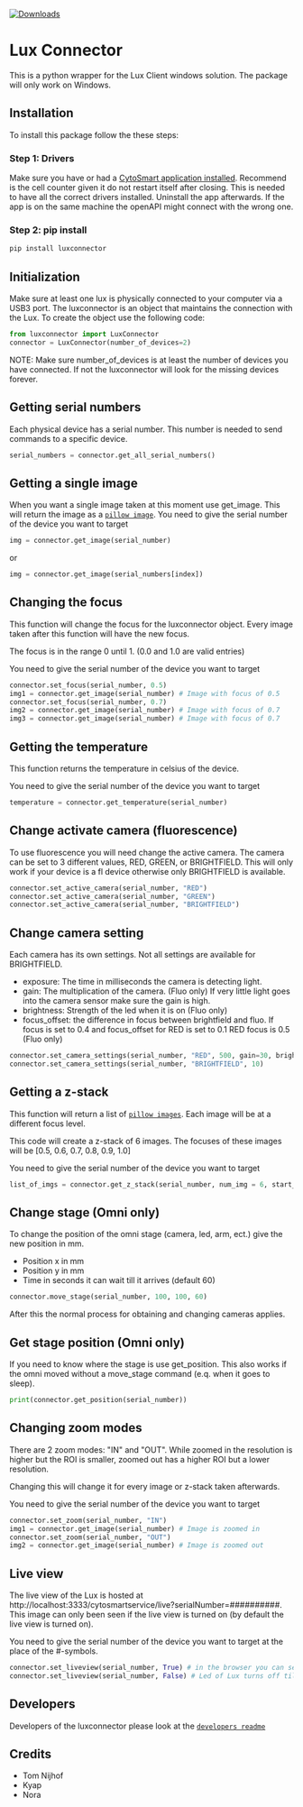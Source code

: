 [![Downloads](https://pepy.tech/badge/luxconnector)](https://pepy.tech/project/luxconnector)

# Lux Connector

This is a python wrapper for the Lux Client windows solution.
The package will only work on Windows.

## Installation

To install this package follow the these steps:

### Step 1: Drivers

Make sure you have or had a [CytoSmart application installed](http://download.cytosmart.com/).
Recommend is the cell counter given it do not restart itself after closing.
This is needed to have all the correct drivers installed.
Uninstall the app afterwards. 
If the app is on the same machine the openAPI might connect with the wrong one.

### Step 2: pip install

```cmd
pip install luxconnector
```

## Initialization

Make sure at least one lux is physically connected to your computer via a USB3 port.
The luxconnector is an object that maintains the connection with the Lux.
To create the object use the following code:

```python
from luxconnector import LuxConnector
connector = LuxConnector(number_of_devices=2)
```

NOTE: Make sure number_of_devices is at least the number of devices you have connected.
If not the luxconnector will look for the missing devices forever.

## Getting serial numbers

Each physical device has a serial number.
This number is needed to send commands to a specific device.

```python
serial_numbers = connector.get_all_serial_numbers()
```

## Getting a single image

When you want a single image taken at this moment use get_image.
This will return the image as a [`pillow image`](https://pillow.readthedocs.io/en/stable/reference/Image.html).
You need to give the serial number of the device you want to target

```python
img = connector.get_image(serial_number)
```

or

```python
img = connector.get_image(serial_numbers[index])
```

## Changing the focus

This function will change the focus for the luxconnector object.
Every image taken after this function will have the new focus.

The focus is in the range 0 until 1. (0.0 and 1.0 are valid entries)

You need to give the serial number of the device you want to target

```python
connector.set_focus(serial_number, 0.5)
img1 = connector.get_image(serial_number) # Image with focus of 0.5
connector.set_focus(serial_number, 0.7)
img2 = connector.get_image(serial_number) # Image with focus of 0.7
img3 = connector.get_image(serial_number) # Image with focus of 0.7
```

## Getting the temperature

This function returns the temperature in celsius of the device.

You need to give the serial number of the device you want to target

```python
temperature = connector.get_temperature(serial_number)
```

## Change activate camera (fluorescence)

To use fluorescence you will need change the active camera.
The camera can be set to 3 different values, RED, GREEN, or BRIGHTFIELD.
This will only work if your device is a fl device otherwise only BRIGHTFIELD is available.

```python
connector.set_active_camera(serial_number, "RED")
connector.set_active_camera(serial_number, "GREEN")
connector.set_active_camera(serial_number, "BRIGHTFIELD")
```

## Change camera setting

Each camera has its own settings.
Not all settings are available for BRIGHTFIELD.

- exposure: The time in milliseconds the camera is detecting light.
- gain: The multiplication of the camera. (Fluo only)
  If very little light goes into the camera sensor make sure the gain is high.
- brightness: Strength of the led when it is on (Fluo only)
- focus_offset: the difference in focus between brightfield and fluo.
  If focus is set to 0.4 and focus_offset for RED is set to 0.1 RED focus is 0.5 (Fluo only)

```python
connector.set_camera_settings(serial_number, "RED", 500, gain=30, brightness=5000)
connector.set_camera_settings(serial_number, "BRIGHTFIELD", 10)
```

## Getting a z-stack

This function will return a list of [`pillow images`](https://pillow.readthedocs.io/en/stable/reference/Image.html).
Each image will be at a different focus level.

This code will create a z-stack of 6 images.
The focuses of these images will be [0.5, 0.6, 0.7, 0.8, 0.9, 1.0]

You need to give the serial number of the device you want to target

```python
list_of_imgs = connector.get_z_stack(serial_number, num_img = 6, start_focus = 0.5, stop_focus = 1)
```

## Change stage (Omni only)

To change the position of the omni stage (camera, led, arm, ect.) give the new position in mm.

- Position x in mm
- Position y in mm
- Time in seconds it can wait till it arrives (default 60)

```python
connector.move_stage(serial_number, 100, 100, 60)
```

After this the normal process for obtaining and changing cameras applies.

## Get stage position (Omni only)

If you need to know where the stage is use get_position.
This also works if the omni moved without a move_stage command (e.q. when it goes to sleep).

```python
print(connector.get_position(serial_number))
```

## Changing zoom modes

There are 2 zoom modes: "IN" and "OUT".
While zoomed in the resolution is higher but the ROI is smaller, zoomed out has a higher ROI but a lower resolution.

Changing this will change it for every image or z-stack taken afterwards.

You need to give the serial number of the device you want to target

```python
connector.set_zoom(serial_number, "IN")
img1 = connector.get_image(serial_number) # Image is zoomed in
connector.set_zoom(serial_number, "OUT")
img2 = connector.get_image(serial_number) # Image is zoomed out
```

## Live view

The live view of the Lux is hosted at http://localhost:3333/cytosmartservice/live?serialNumber=##########.
This image can only been seen if the live view is turned on (by default the live view is turned on).

You need to give the serial number of the device you want to target at the place of the #-symbols.

```python
connector.set_liveview(serial_number, True) # in the browser you can see the image being updated
connector.set_liveview(serial_number, False) # Led of Lux turns off till you take a picture
```

## Developers

Developers of the luxconnector please look at the [`developers readme`](README_DEV.md)

## Credits

- Tom Nijhof
- Kyap
- Nora
